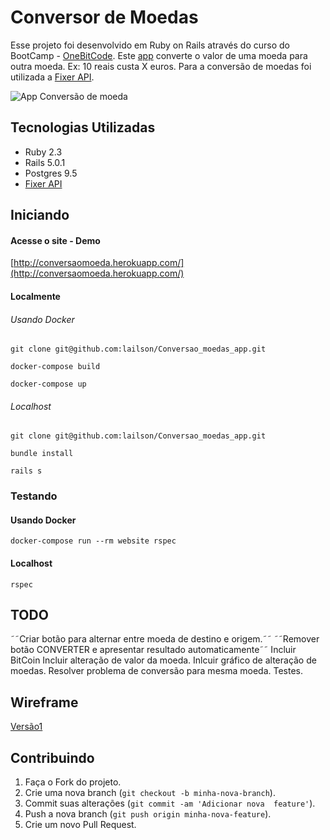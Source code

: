 # Conversor de Moedas


Esse projeto foi desenvolvido em Ruby on Rails através do curso do BootCamp - [OneBitCode](http://onebitcode.com). Este [app](http://conversaomoeda.herokuapp.com/) converte o valor de uma moeda para outra moeda. Ex: 10 reais custa X euros. Para a conversão de moedas foi utilizada a [Fixer API](http://fixer.io/).

![App Conversão de moeda][logo]

[logo]: https://raw.githubusercontent.com/lailson/Conversao_moedas_app/master/public/site.png "APP"


## Tecnologias Utilizadas

- Ruby 2.3
- Rails 5.0.1
- Postgres 9.5
- [Fixer API](http://fixer.io/)

## Iniciando

#### Acesse o site - Demo

[http://conversaomoeda.herokuapp.com/](http://conversaomoeda.herokuapp.com/)

#### Localmente

###### Usando Docker

```
git clone git@github.com:lailson/Conversao_moedas_app.git

docker-compose build

docker-compose up
```

###### Localhost

```
git clone git@github.com:lailson/Conversao_moedas_app.git

bundle install

rails s
```

### Testando

#### Usando Docker

```
docker-compose run --rm website rspec
```

#### Localhost


```
rspec

```

## TODO
˜˜Criar botão para alternar entre moeda de destino e origem.˜˜
˜˜Remover botão CONVERTER e apresentar resultado automaticamente˜˜
Incluir BitCoin
Incluir alteração de valor da moeda.
Inlcuir gráfico de alteração de moedas.
Resolver problema de conversão para mesma moeda.
Testes.

## Wireframe
[Versão1](https://wireframepro.mockflow.com/view/D1811d0a7d9175679f76ac7f2841467ba)


## Contribuindo
1. Faça o Fork do projeto.
2. Crie uma nova branch (`git checkout -b minha-nova-branch`).
3. Commit suas alterações (`git commit -am 'Adicionar nova  feature'`).
4. Push a nova branch (`git push origin minha-nova-feature`).
5. Crie um novo Pull Request.
